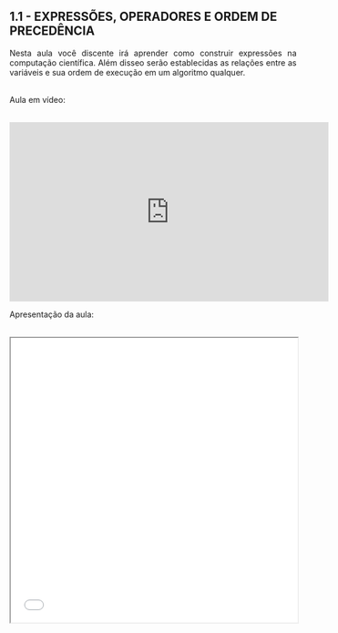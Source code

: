 <h2>1.1 - EXPRESSÕES, OPERADORES E ORDEM DE PRECEDÊNCIA</h2>

<p align="justify">Nesta aula você discente irá aprender como construir expressões na computação científica. Além disseo serão establecidas as relações entre as variáveis e sua ordem de execução em um algoritmo qualquer.<br>

<br>

Aula em vídeo:<br>

<br>

<iframe width="560" height="315" src="https://www.youtube.com/embed/ydczMo1z8Rg" title="YouTube video player" frameborder="0" allow="accelerometer; autoplay; clipboard-write; encrypted-media; gyroscope; picture-in-picture" allowfullscreen></iframe>

Apresentação da aula:<br>

<br>

<center><iframe src="Aulas/Parte 1/Aulas/11/W M Pereira Junior e M N Rabelo_Apt - Aula Expressões operadores e ordem de precedência_r00_040321.pdf" width="100%" height="500px"></iframe></center>

</p>
